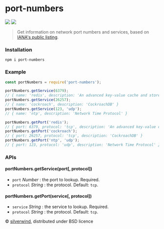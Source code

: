 # port-numbers
[![](https://img.shields.io/npm/v/port-numbers.svg?style=flat)](https://www.npmjs.org/package/port-numbers) [![](https://img.shields.io/npm/dm/port-numbers.svg)](https://www.npmjs.org/package/port-numbers)
> Get information on network port numbers and services, based on [IANA's public listing](http://www.iana.org/assignments/service-names-port-numbers/service-names-port-numbers.xhtml).

### Installation
```
npm i port-numbers
```
### Example
```js
const portNumbers = require('port-numbers');

portNumbers.getService(6379);
// { name: 'redis', description: 'An advanced key-value cache and store' }
portNumbers.getService(26257);
// { name: 'cockroach', description: 'CockroachDB' }
portNumbers.getService(123, 'udp');
// { name: 'ntp', description: 'Network Time Protocol' }

portNumbers.getPort('redis');
// { port: 6379, protocol: 'tcp', description: 'An advanced key-value cache and store' }
portNumbers.getPort('cockroach');
// { port: 26257, protocol: 'tcp', description: 'CockroachDB' }
portNumbers.getPort('ntp', 'udp');
// { port: 123, protocol: 'udp', description: 'Network Time Protocol' }
```

### APIs
#### portNumbers.getService(port[, protocol])
- `port` *Number* : the port to lookup. Required.
- `protocol` *String* : the protocol. Default: `tcp`.

#### portNumbers.getPort(service[, protocol])
- `service` *String* : the service to lookup. Required.
- `protocol` *String* : the protocol. Default: `tcp`.

© [silverwind](https://github.com/silverwind), distributed under BSD licence
